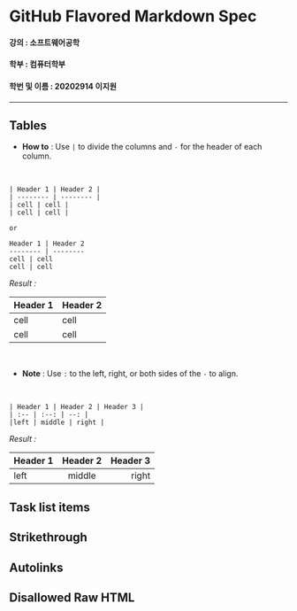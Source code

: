 # GitHub Flavored Markdown Spec

#### 강의 : 소프트웨어공학
#### 학부 : 컴퓨터학부
#### 학번 및 이름 : 20202914 이지원

---

## Tables
- **How to** : Use `|` to divide the columns and `-` for the header of each column.

<br>

    | Header 1 | Header 2 |
    | -------- | -------- |
    | cell | cell |
    | cell | cell |
    
    or
    
    Header 1 | Header 2
    -------- | --------
    cell | cell
    cell | cell

  *Result :*

   Header 1 | Header 2
   -------- | --------
   cell | cell
   cell | cell
 
 <br>

- **Note** : Use `:` to the left, right, or both sides of the `-` to align.

<br>

    | Header 1 | Header 2 | Header 3 |
    | :-- | :--: | --: |
    |left | middle | right |
    
*Result :*

 | Header 1 | Header 2 | Header 3 |
 | :-- | :--: | --: |
 |left | middle | right |


## Task list items

## Strikethrough

## Autolinks

## Disallowed Raw HTML

